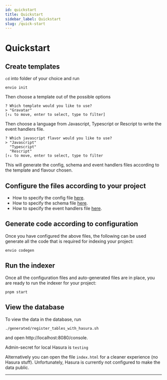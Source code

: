 ```yaml
---
id: quickstart
title: Quickstart
sidebar_label: Quickstart
slug: /quick-start
---
```




# Quickstart

## Create templates

`cd` into folder of your choice and run 
```
envio init
```

Then choose a template out of the possible options
```
? Which template would you like to use?  
> "Gravatar"
[↑↓ to move, enter to select, type to filter]
```
Then choose a language from Javascript, Typescript or Rescript to write the event handlers file.
```
? Which javascript flavor would you like to use?  
> "Javascript"
  "Typescript"
  "Rescript"
[↑↓ to move, enter to select, type to filter
```

This will generate the config, schema and event handlers files according to the template and flavour chosen.

## Configure the files according to your project

- How to specify the config file [here](configuration-file.md).
- How to specify the schema file [here](schema.md).
- How to specify the event handlers file [here](event-handlers.md).

## Generate code according to configuration

Once you have configured the above files, the following can be used generate all the code that is required for indexing your project:

```
envio codegen
```

## Run the indexer
Once all the configuration files and auto-generated files are in place, you are ready to run the indexer for your project:
```
pnpm start
```

## View the database
To view the data in the database, run
```
./generated/register_tables_with_hasura.sh
```
and open http://localhost:8080/console.

Admin-secret for local Hasura is `testing` 

Alternatively you can open the file `index.html` for a cleaner experience (no Hasura stuff). Unfortunately, Hasura is currently not configured to make the data public.

---
